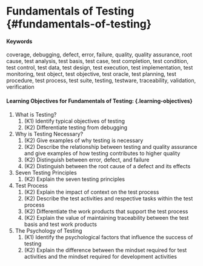 # Fundamentals of Testing {#fundamentals-of-testing}

#### Keywords

coverage, debugging, defect, error, failure, quality, quality assurance, root cause, test analysis, test basis, test case, test completion, test condition, test control, test data, test design, test execution, test implementation, test monitoring, test object, test objective, test oracle, test planning, test procedure, test process, test suite, testing, testware, traceability, validation, verification

#### Learning Objectives for Fundamentals of Testing: {.learning-objectives}

1. What is Testing?
    1. (K1) Identify typical objectives of testing
    2. (K2) Differentiate testing from debugging
2. Why is Testing Necessary?
    1. (K2) Give examples of why testing is necessary
    2. (K2) Describe the relationship between testing and quality assurance and give examples of how testing contributes to higher quality
    3. (K2) Distinguish between error, defect, and failure
    4. (K2) Distinguish between the root cause of a defect and its effects
3. Seven Testing Principles
    1. (K2) Explain the seven testing principles
4. Test Process
    1. (K2) Explain the impact of context on the test process
    2. (K2) Describe the test activities and respective tasks within the test process
    3. (K2) Differentiate the work products that support the test process
    4. (K2) Explain the value of maintaining traceability between the test basis and test work products
5. The Psychology of Testing
    1. (K1) Identify the psychological factors that influence the success of testing
    2. (K2) Explain the difference between the mindset required for test activities and the mindset required for development activities
